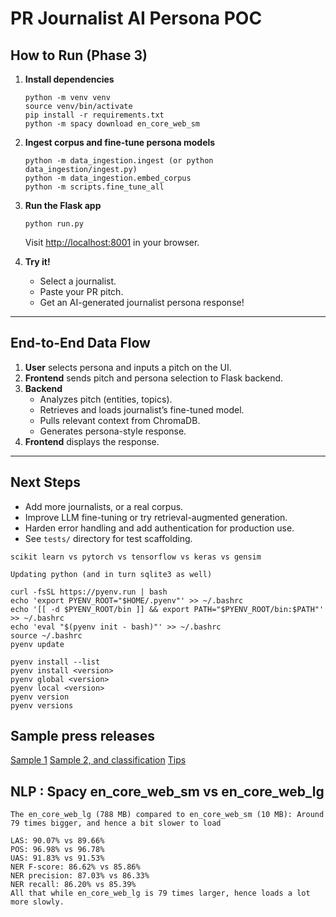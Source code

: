 # PR Journalist AI Persona POC

## How to Run (Phase 3)

1. **Install dependencies**  
   ```
   python -m venv venv
   source venv/bin/activate
   pip install -r requirements.txt
   python -m spacy download en_core_web_sm
   ```

2. **Ingest corpus and fine-tune persona models**  
   ```
   python -m data_ingestion.ingest (or python data_ingestion/ingest.py)
   python -m data_ingestion.embed_corpus
   python -m scripts.fine_tune_all
   ```

3. **Run the Flask app**  
   ```
   python run.py
   ```
   Visit [http://localhost:8001](http://localhost:8001) in your browser.

4. **Try it!**
   - Select a journalist.
   - Paste your PR pitch.
   - Get an AI-generated journalist persona response!

---

## End-to-End Data Flow

1. **User** selects persona and inputs a pitch on the UI.
2. **Frontend** sends pitch and persona selection to Flask backend.
3. **Backend**
    - Analyzes pitch (entities, topics).
    - Retrieves and loads journalist’s fine-tuned model.
    - Pulls relevant context from ChromaDB.
    - Generates persona-style response.
4. **Frontend** displays the response.

---

## Next Steps

- Add more journalists, or a real corpus.
- Improve LLM fine-tuning or try retrieval-augmented generation.
- Harden error handling and add authentication for production use.
- See `tests/` directory for test scaffolding.


```
scikit learn vs pytorch vs tensorflow vs keras vs gensim
```

```
Updating python (and in turn sqlite3 as well)

curl -fsSL https://pyenv.run | bash
echo 'export PYENV_ROOT="$HOME/.pyenv"' >> ~/.bashrc
echo '[[ -d $PYENV_ROOT/bin ]] && export PATH="$PYENV_ROOT/bin:$PATH"' >> ~/.bashrc
echo 'eval "$(pyenv init - bash)"' >> ~/.bashrc
source ~/.bashrc
pyenv update

pyenv install --list
pyenv install <version>
pyenv global <version>
pyenv local <version>
pyenv version
pyenv versions
```

## Sample press releases
[Sample 1](https://prlab.co/blog/examples-of-press-release-by-type/)
[Sample 2, and classification](https://channelvmedia.com/blog/press-release-examples-by-type/)
[Tips](https://www.contentgrip.com/how-to-write-a-press-release-examples/)


## NLP : Spacy en_core_web_sm vs en_core_web_lg
```
The en_core_web_lg (788 MB) compared to en_core_web_sm (10 MB): Around 79 times bigger, and hence a bit slower to load

LAS: 90.07% vs 89.66%
POS: 96.98% vs 96.78%
UAS: 91.83% vs 91.53%
NER F-score: 86.62% vs 85.86%
NER precision: 87.03% vs 86.33%
NER recall: 86.20% vs 85.39%
All that while en_core_web_lg is 79 times larger, hence loads a lot more slowly.
```